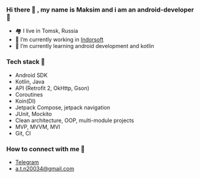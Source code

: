 ### Hi there 👋 , my name is Maksim and i am an android-developer 📱
- 🏘️ I live in Tomsk, Russia
- 🔭 I’m currently working in [Indorsoft](https://www.indorsoft.ru/)
- 🌱 I’m currently learning android development and kotlin
### Tech stack 🧠
- Android SDK
- Kotlin, Java
- API (Retrofit 2, OkHttp, Gson)
- Coroutines
- Koin(DI)
- Jetpack Compose, jetpack navigation
- JUnit, Mockito
- Clean architecture, OOP, multi-module projects
- MVP, MVVM, MVI
- Git, CI
### How to connect with me 🔗
- [Telegram](https://t.me/moxoncheg)
- a.t.n20034@gmail.com
